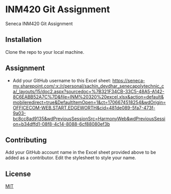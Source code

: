 # INM420 Git Assignment

Seneca INM420 Git Assignment

## Installation

Clone the repo to your local machine.

## Assignment
- Add your GitHub username to this Excel sheet: https://seneca-my.sharepoint.com/:x:/r/personal/sachin_devdhar_senecapolytechnic_ca/_layouts/15/doc2.aspx?sourcedoc=%7B321F34CB-33C5-48A5-A142-8C6EABB52A7C%7D&file=INM%20320%20excel.xlsx&action=default&mobileredirect=true&DefaultItemOpen=1&ct=1706674518254&wdOrigin=OFFICECOM-WEB.START.EDGEWORTH&cid=481de089-5fa7-473f-9a03-bc8cc8ad9135&wdPreviousSessionSrc=HarmonyWeb&wdPreviousSession=b34dffd1-08f8-4c14-8088-6cf88080ef3b

## Contributing
Add your GitHub account name in the Excel sheet provided above to be added as a contributor. Edit the stylesheet to style your name.

## License
[MIT](https://choosealicense.com/licenses/mit/)
